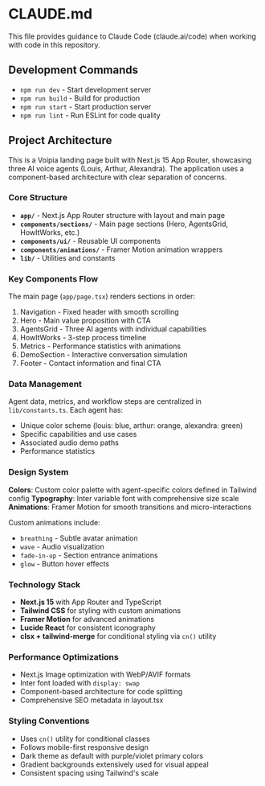 # CLAUDE.md

This file provides guidance to Claude Code (claude.ai/code) when working with code in this repository.

## Development Commands

- `npm run dev` - Start development server
- `npm run build` - Build for production
- `npm run start` - Start production server  
- `npm run lint` - Run ESLint for code quality

## Project Architecture

This is a Voipia landing page built with Next.js 15 App Router, showcasing three AI voice agents (Louis, Arthur, Alexandra). The application uses a component-based architecture with clear separation of concerns.

### Core Structure

- **`app/`** - Next.js App Router structure with layout and main page
- **`components/sections/`** - Main page sections (Hero, AgentsGrid, HowItWorks, etc.)
- **`components/ui/`** - Reusable UI components
- **`components/animations/`** - Framer Motion animation wrappers
- **`lib/`** - Utilities and constants

### Key Components Flow

The main page (`app/page.tsx`) renders sections in order:
1. Navigation - Fixed header with smooth scrolling
2. Hero - Main value proposition with CTA
3. AgentsGrid - Three AI agents with individual capabilities
4. HowItWorks - 3-step process timeline
5. Metrics - Performance statistics with animations
6. DemoSection - Interactive conversation simulation
7. Footer - Contact information and final CTA

### Data Management

Agent data, metrics, and workflow steps are centralized in `lib/constants.ts`. Each agent has:
- Unique color scheme (louis: blue, arthur: orange, alexandra: green)
- Specific capabilities and use cases
- Associated audio demo paths
- Performance statistics

### Design System

**Colors**: Custom color palette with agent-specific colors defined in Tailwind config
**Typography**: Inter variable font with comprehensive size scale
**Animations**: Framer Motion for smooth transitions and micro-interactions

Custom animations include:
- `breathing` - Subtle avatar animation
- `wave` - Audio visualization
- `fade-in-up` - Section entrance animations
- `glow` - Button hover effects

### Technology Stack

- **Next.js 15** with App Router and TypeScript
- **Tailwind CSS** for styling with custom animations
- **Framer Motion** for advanced animations
- **Lucide React** for consistent iconography
- **clsx + tailwind-merge** for conditional styling via `cn()` utility

### Performance Optimizations

- Next.js Image optimization with WebP/AVIF formats
- Inter font loaded with `display: swap`
- Component-based architecture for code splitting
- Comprehensive SEO metadata in layout.tsx

### Styling Conventions

- Uses `cn()` utility for conditional classes
- Follows mobile-first responsive design
- Dark theme as default with purple/violet primary colors
- Gradient backgrounds extensively used for visual appeal
- Consistent spacing using Tailwind's scale